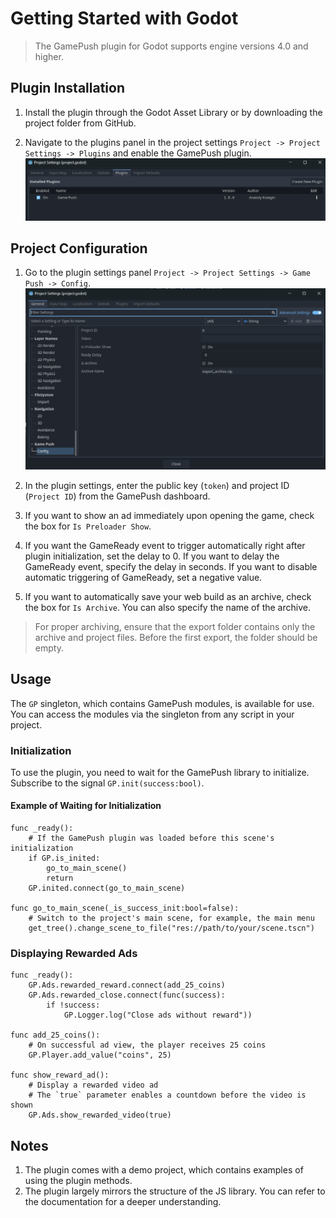 # Getting Started with Godot

> The GamePush plugin for Godot supports engine versions 4.0 and higher.

## Plugin Installation
1. Install the plugin through the Godot Asset Library or by downloading the project folder from GitHub.
  
2. Navigate to the plugins panel in the project settings `Project -> Project Settings -> Plugins` and enable the GamePush plugin.
![Enabling the plugin](image-1.png)

## Project Configuration
1. Go to the plugin settings panel `Project -> Project Settings -> Game Push -> Config`.
![Plugin settings](image.png)

2. In the plugin settings, enter the public key (`token`) and project ID (`Project ID`) from the GamePush dashboard.
3. If you want to show an ad immediately upon opening the game, check the box for `Is Preloader Show`.
4. If you want the GameReady event to trigger automatically right after plugin initialization, set the delay to 0. If you want to delay the GameReady event, specify the delay in seconds. If you want to disable automatic triggering of GameReady, set a negative value.
5. If you want to automatically save your web build as an archive, check the box for `Is Archive`. You can also specify the name of the archive.
> For proper archiving, ensure that the export folder contains only the archive and project files. Before the first export, the folder should be empty.

## Usage
The `GP` singleton, which contains GamePush modules, is available for use. You can access the modules via the singleton from any script in your project.

### Initialization
To use the plugin, you need to wait for the GamePush library to initialize. Subscribe to the signal `GP.init(success:bool)`.

#### Example of Waiting for Initialization

```gdscript
func _ready():
    # If the GamePush plugin was loaded before this scene's initialization
    if GP.is_inited:
        go_to_main_scene()
        return
    GP.inited.connect(go_to_main_scene)

func go_to_main_scene(_is_success_init:bool=false):
    # Switch to the project's main scene, for example, the main menu
    get_tree().change_scene_to_file("res://path/to/your/scene.tscn")
```
### Displaying Rewarded Ads

```gdscript
func _ready():
    GP.Ads.rewarded_reward.connect(add_25_coins)
    GP.Ads.rewarded_close.connect(func(success):
        if !success:
            GP.Logger.log("Close ads without reward"))

func add_25_coins():
    # On successful ad view, the player receives 25 coins
    GP.Player.add_value("coins", 25)

func show_reward_ad():
    # Display a rewarded video ad
    # The `true` parameter enables a countdown before the video is shown
    GP.Ads.show_rewarded_video(true)

```

## Notes
1. The plugin comes with a demo project, which contains examples of using the plugin methods.
2. The plugin largely mirrors the structure of the JS library. You can refer to the documentation for a deeper understanding.

